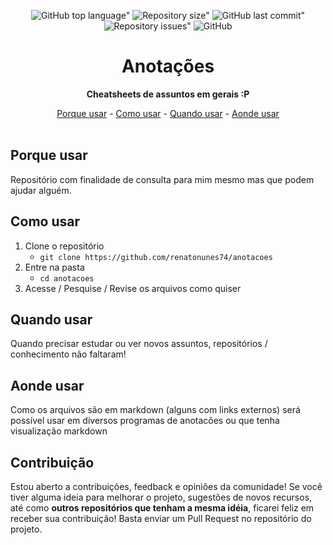 <div align="center">
	
![GitHub top language"](https://img.shields.io/github/languages/top/renatonunes74/anotacoes.svg?style=for-the-badge)
![Repository size"](https://img.shields.io/github/repo-size/renatonunes74/anotacoes.svg?style=for-the-badge)
![GitHub last commit"](https://img.shields.io/github/last-commit/renatonunes74/anotacoes.svg?style=for-the-badge)
![Repository issues"](https://img.shields.io/github/issues/rockofox/firefox-minima.svg?style=for-the-badge)
![GitHub](https://img.shields.io/github/license/renatonunes74/anotacoes?style=for-the-badge)
# Anotações
**Cheatsheets de assuntos em gerais :P**

[Porque usar](#porque-usar) -
[Como usar](#como-usar) -
[Quando usar](#quando-usar) -
[Aonde usar](#aonde-usar)
<br>
<br>
</div>

## Porque usar
Repositório com finalidade de consulta para mim mesmo mas que podem ajudar alguém.

## Como usar
1. Clone o repositório
    - `git clone https://github.com/renatonunes74/anotacoes`
1. Entre na pasta
    - `cd anotacoes`
1. Acesse / Pesquise / Revise os arquivos como quiser

## Quando usar
Quando precisar estudar ou ver novos assuntos, repositórios / conhecimento não faltaram!

## Aonde usar
Como os arquivos são em markdown (alguns com links externos) será possível usar em diversos programas de anotacões ou que tenha visualização markdown

## Contribuição
Estou aberto a contribuições, feedback e opiniões da comunidade! Se você tiver alguma ideia para melhorar o projeto, sugestões de novos recursos, até como **outros repositórios que tenham a mesma idéia**, ficarei feliz em receber sua contribuição! Basta enviar um Pull Request no repositório do projeto.
